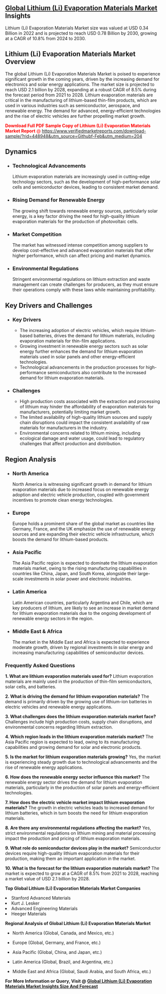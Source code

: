 <h2><a href="https://www.verifiedmarketreports.com/download-sample/?rid=448948&amp;utm_source=Githubf&amp;utm_medium=204" target="_blank">Global Lithium (Li) Evaporation Materials Market</a> Insights</h2><p>Lithium (Li) Evaporation Materials Market size was valued at USD 0.34 Billion in 2022 and is projected to reach USD 0.78 Billion by 2030, growing at a CAGR of 10.8% from 2024 to 2030.</p><p> <h2>Lithium (Li) Evaporation Materials Market Overview</h2> <p>The global Lithium (Li) Evaporation Materials Market is poised to experience significant growth in the coming years, driven by the increasing demand for electronics and solar energy applications. The market size is projected to reach USD 2.1 billion by 2028, expanding at a robust CAGR of 8.5% during the forecast period from 2021 to 2028. Lithium evaporation materials are critical in the manufacturing of lithium-based thin-film products, which are used in various industries such as semiconductor, aerospace, and renewable energy. The demand for advanced, energy-efficient technologies and the rise of electric vehicles are further propelling market growth.</p> <p><p><span class=""><span style="color: #ff0000;"><strong>Download Full PDF Sample Copy of Lithium (Li) Evaporation Materials Market Report</strong> @ </span><a href="https://www.verifiedmarketreports.com/download-sample/?rid=448948&amp;utm_source=Githubf-Feb&amp;utm_medium=204" target="_blank">https://www.verifiedmarketreports.com/download-sample/?rid=448948&amp;utm_source=Githubf-Feb&amp;utm_medium=204</a></span></p></p> <h2>Dynamics</h2> <ul> <li><h3>Technological Advancements</h3> Lithium evaporation materials are increasingly used in cutting-edge technology sectors, such as the development of high-performance solar cells and semiconductor devices, leading to consistent market demand.</li> <li><h3>Rising Demand for Renewable Energy</h3> The growing shift towards renewable energy sources, particularly solar energy, is a key factor driving the need for high-quality lithium evaporation materials for the production of photovoltaic cells.</li> <li><h3>Market Competition</h3> The market has witnessed intense competition among suppliers to develop cost-effective and advanced evaporation materials that offer higher performance, which can affect pricing and market dynamics.</li> <li><h3>Environmental Regulations</h3> Stringent environmental regulations on lithium extraction and waste management can create challenges for producers, as they must ensure their operations comply with these laws while maintaining profitability.</li> </ul> <h2>Key Drivers and Challenges</h2> <ul> <li><h3>Key Drivers</h3> <ul> <li>The increasing adoption of electric vehicles, which require lithium-based batteries, drives the demand for lithium materials, including evaporation materials for thin-film applications.</li> <li>Growing investment in renewable energy sectors such as solar energy further enhances the demand for lithium evaporation materials used in solar panels and other energy-efficient technologies.</li> <li>Technological advancements in the production processes for high-performance semiconductors also contribute to the increased demand for lithium evaporation materials.</li> </ul> </li> <li><h3>Challenges</h3> <ul> <li>High production costs associated with the extraction and processing of lithium may hinder the affordability of evaporation materials for manufacturers, potentially limiting market growth.</li> <li>The limited availability of high-quality lithium sources and supply chain disruptions could impact the consistent availability of raw materials for manufacturers in the industry.</li> <li>Environmental concerns related to lithium mining, including ecological damage and water usage, could lead to regulatory challenges that affect production and distribution.</li> </ul> </li> </ul> <h2>Region Analysis</h2> <ul> <li><h3>North America</h3> North America is witnessing significant growth in demand for lithium evaporation materials due to increased focus on renewable energy adoption and electric vehicle production, coupled with government incentives to promote clean energy technologies.</li> <li><h3>Europe</h3> Europe holds a prominent share of the global market as countries like Germany, France, and the UK emphasize the use of renewable energy sources and are expanding their electric vehicle infrastructure, which boosts the demand for lithium-based products.</li> <li><h3>Asia Pacific</h3> The Asia Pacific region is expected to dominate the lithium evaporation materials market, owing to the rising manufacturing capabilities in countries like China, Japan, and South Korea, alongside their large-scale investments in solar power and electronic industries.</li> <li><h3>Latin America</h3> Latin American countries, particularly Argentina and Chile, which are key producers of lithium, are likely to see an increase in market demand for lithium evaporation materials due to the ongoing development of renewable energy sectors in the region.</li> <li><h3>Middle East & Africa</h3> The market in the Middle East and Africa is expected to experience moderate growth, driven by regional investments in solar energy and increasing manufacturing capabilities of semiconductor devices.</li> </ul> <h3>Frequently Asked Questions</h3> <p><strong>1. What are lithium evaporation materials used for?</strong> Lithium evaporation materials are mainly used in the production of thin-film semiconductors, solar cells, and batteries.</p> <p><strong>2. What is driving the demand for lithium evaporation materials?</strong> The demand is primarily driven by the growing use of lithium-ion batteries in electric vehicles and renewable energy applications.</p> <p><strong>3. What challenges does the lithium evaporation materials market face?</strong> Challenges include high production costs, supply chain disruptions, and environmental concerns regarding lithium extraction.</p> <p><strong>4. Which region leads in the lithium evaporation materials market?</strong> The Asia Pacific region is expected to lead, owing to its manufacturing capabilities and growing demand for solar and electronic products.</p> <p><strong>5. Is the market for lithium evaporation materials growing?</strong> Yes, the market is experiencing steady growth due to technological advancements and the rise of renewable energy applications.</p> <p><strong>6. How does the renewable energy sector influence this market?</strong> The renewable energy sector drives the demand for lithium evaporation materials, particularly in the production of solar panels and energy-efficient technologies.</p> <p><strong>7. How does the electric vehicle market impact lithium evaporation materials?</strong> The growth in electric vehicles leads to increased demand for lithium batteries, which in turn boosts the need for lithium evaporation materials.</p> <p><strong>8. Are there any environmental regulations affecting the market?</strong> Yes, strict environmental regulations on lithium mining and material processing impact the production and pricing of lithium evaporation materials.</p> <p><strong>9. What role do semiconductor devices play in the market?</strong> Semiconductor devices require high-quality lithium evaporation materials for their production, making them an important application in the market.</p> <p><strong>10. What is the forecast for the lithium evaporation materials market?</strong> The market is expected to grow at a CAGR of 8.5% from 2021 to 2028, reaching a market value of USD 2.1 billion by 2028.</p> </p><p><strong>Top Global Lithium (Li) Evaporation Materials Market Companies</strong></p><div data-test-id=""><p><li>Stanford Advanced Materials</li><li> Kurt J. Lesker</li><li> Advanced Engineering Materials</li><li> Heeger Materials</li></p><div><strong>Regional Analysis of&nbsp;Global Lithium (Li) Evaporation Materials Market</strong></div><ul><li dir="ltr"><p dir="ltr">North America&nbsp;(Global, Canada, and Mexico, etc.)</p></li><li dir="ltr"><p dir="ltr">Europe (Global, Germany, and France, etc.)</p></li><li dir="ltr"><p dir="ltr">Asia Pacific&nbsp;(Global, China, and Japan, etc.)</p></li><li dir="ltr"><p dir="ltr">Latin America&nbsp;(Global, Brazil, and Argentina, etc.)</p></li><li dir="ltr">Middle East and Africa&nbsp;(Global, Saudi Arabia, and South Africa, etc.)</li></ul><p><strong>For More Information or Query, Visit @&nbsp;</strong><strong><a href="https://www.verifiedmarketreports.com/product/lithium-li-evaporation-materials-market/?utm_source=Githubf&amp;utm_medium=204" target="_blank">Global Lithium (Li) Evaporation Materials Market Insights Size And Forecast</a></strong></p></div>
